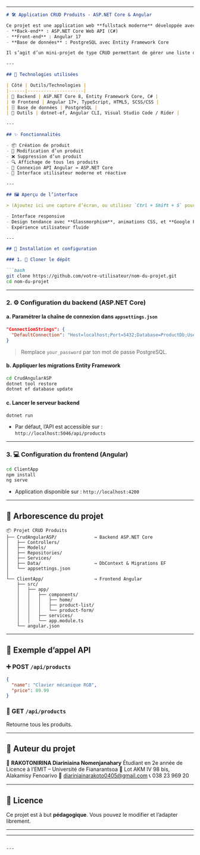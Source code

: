 

---

````markdown
# 🛠️ Application CRUD Produits - ASP.NET Core & Angular

Ce projet est une application web **fullstack moderne** développée avec :
- **Back-end** : ASP.NET Core Web API (C#)
- **Front-end** : Angular 17
- **Base de données** : PostgreSQL avec Entity Framework Core

Il s’agit d’un mini-projet de type CRUD permettant de gérer une liste de produits, avec un design responsive, fluide et adapté aux tendances 2025.

---

## 🧰 Technologies utilisées

| Côté | Outils/Technologies |
|------|---------------------|
| 🔧 Backend | ASP.NET Core 8, Entity Framework Core, C# |
| 🌐 Frontend | Angular 17+, TypeScript, HTML5, SCSS/CSS |
| 🗄️ Base de données | PostgreSQL |
| 🧪 Outils | dotnet-ef, Angular CLI, Visual Studio Code / Rider |

---

## ✨ Fonctionnalités

- 📦 Création de produit
- 📝 Modification d’un produit
- ❌ Suppression d’un produit
- 🔍 Affichage de tous les produits
- 🔄 Connexion API Angular ↔ ASP.NET Core
- 🎨 Interface utilisateur moderne et réactive

---

## 🖼️ Aperçu de l’interface

> (Ajoutez ici une capture d’écran, ou utilisez `Ctrl + Shift + S` pour en faire une depuis le navigateur)

- Interface responsive
- Design tendance avec **Glassmorphism**, animations CSS, et **Google Fonts modernes**
- Expérience utilisateur fluide

---

## 🔧 Installation et configuration

### 1. 📁 Cloner le dépôt

```bash
git clone https://github.com/votre-utilisateur/nom-du-projet.git
cd nom-du-projet
````

---

### 2. ⚙️ Configuration du backend (ASP.NET Core)

#### a. Paramétrer la chaîne de connexion dans `appsettings.json`

```json
"ConnectionStrings": {
  "DefaultConnection": "Host=localhost;Port=5432;Database=ProductDb;Username=postgres;Password=your_password"
}
```

> Remplace `your_password` par ton mot de passe PostgreSQL.

#### b. Appliquer les migrations Entity Framework

```bash
cd CrudAngularASP
dotnet tool restore
dotnet ef database update
```

#### c. Lancer le serveur backend

```bash
dotnet run
```

* Par défaut, l’API est accessible sur : `http://localhost:5046/api/products`

---

### 3. 💻 Configuration du frontend (Angular)

```bash
cd ClientApp
npm install
ng serve
```

* Application disponible sur : `http://localhost:4200`

---

## 📁 Arborescence du projet

```
📦 Projet CRUD Produits
├── CrudAngularASP/              → Backend ASP.NET Core
│   ├── Controllers/
│   ├── Models/
│   ├── Repositories/
│   ├── Services/
│   ├── Data/                    → DbContext & Migrations EF
│   └── appsettings.json
│
└── ClientApp/                   → Frontend Angular
    ├── src/
    │   ├── app/
    │   │   ├── components/
    │   │   │   ├── home/
    │   │   │   ├── product-list/
    │   │   │   └── product-form/
    │   │   ├── services/
    │   │   └── app.module.ts
    └── angular.json
```

---

## 🔄 Exemple d’appel API

### ➕ POST `/api/products`

```json
{
  "name": "Clavier mécanique RGB",
  "price": 89.99
}
```

### 📄 GET `/api/products`

Retourne tous les produits.

---

## 📖 Auteur du projet

👤 **RAKOTONIRINA Diariniaina Nomenjanahary**
Étudiant en 2e année de Licence à l’EMIT – Université de Fianarantsoa
📍 Lot AKM IV 98 bis, Alakamisy Fenoarivo
📧 [diariniainarakoto0405@gmail.com](mailto:diariniainarakoto0405@gmail.com)
📞 038 23 969 20

---

## 📜 Licence

Ce projet est à but **pédagogique**. Vous pouvez le modifier et l’adapter librement.

---


---

```

---


```

